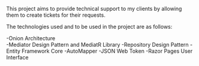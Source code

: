 This project aims to provide technical support to my clients by allowing them to create tickets for their requests.

The technologies used and to be used in the project are as follows:

-Onion Architecture<br>
-Mediator Design Pattern and MediatR Library
-Repository Design Pattern
-Entity Framework Core
-AutoMapper
-JSON Web Token
-Razor Pages User Interface
